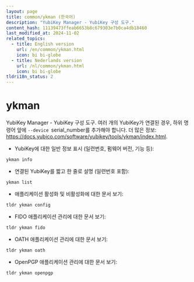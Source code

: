 ```yaml
---
layout: page
title: common/ykman (한국어)
description: "YubiKey Manager - YubiKey 구성 도구."
content_hash: 11139473ffeab6653b8c679303e7b0ca4db18460
last_modified_at: 2024-11-02
related_topics:
  - title: English version
    url: /en/common/ykman.html
    icon: bi bi-globe
  - title: Nederlands version
    url: /nl/common/ykman.html
    icon: bi bi-globe
tldri18n_status: 2
---
```

# ykman

YubiKey Manager - YubiKey 구성 도구.
여러 개의 YubiKey가 연결된 경우, 하위 명령어 앞에 `--device `<span class="tldr-var badge badge-pill bg-dark-lm bg-white-dm text-white-lm text-dark-dm font-weight-bold">serial_number</span>를 추가해야 합니다.
더 많은 정보: <https://docs.yubico.com/software/yubikey/tools/ykman/index.html>.

- YubiKey에 대한 일반 정보 표시 (일련번호, 펌웨어 버전, 기능 등):

`ykman info`

- 연결된 YubiKey를 짧고 한 줄로 설명 (일련번호 포함):

`ykman list`

- 애플리케이션 활성화 및 비활성화에 대한 문서 보기:

`tldr ykman config`

- FIDO 애플리케이션 관리에 대한 문서 보기:

`tldr ykman fido`

- OATH 애플리케이션 관리에 대한 문서 보기:

`tldr ykman oath`

- OpenPGP 애플리케이션 관리에 대한 문서 보기:

`tldr ykman openpgp`
